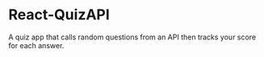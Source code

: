 # React-QuizAPI
A quiz app that calls random questions from an API then tracks your score for each answer.

